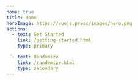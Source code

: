 ```yaml
---
home: true
title: Home
heroImage: https://vuejs.press/images/hero.png
actions:
  - text: Get Started
    link: /getting-started.html
    type: primary

  - text: Randomize
    link: /randomize.html
    type: secondary
---
```


[default-theme-home]: https://vuejs.press/reference/default-theme/frontmatter.html#home-page